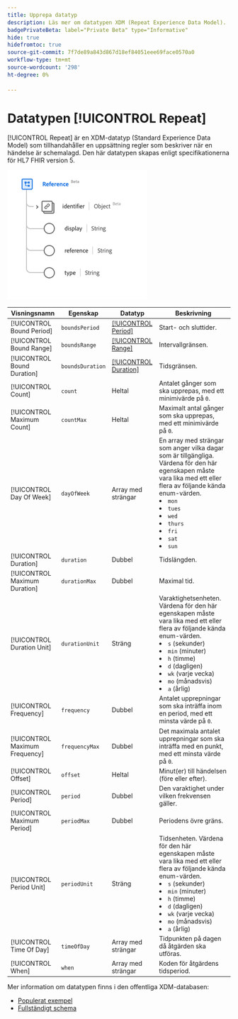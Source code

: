 ```yaml
---
title: Upprepa datatyp
description: Läs mer om datatypen XDM (Repeat Experience Data Model).
badgePrivateBeta: label="Private Beta" type="Informative"
hide: true
hidefromtoc: true
source-git-commit: 7f7de89a843d867d18ef84051eee69face0570a0
workflow-type: tm+mt
source-wordcount: '298'
ht-degree: 0%

---
```


# Datatypen [!UICONTROL Repeat]

[!UICONTROL Repeat] är en XDM-datatyp (Standard Experience Data Model) som tillhandahåller en uppsättning regler som beskriver när en händelse är schemalagd. Den här datatypen skapas enligt specifikationerna för HL7 FHIR version 5.

![Upprepa datatypsstruktur](../../images/data-types/healthcare/reference.png)

| Visningsnamn | Egenskap | Datatyp | Beskrivning |
| --- | --- | --- | --- |
| [!UICONTROL Bound Period] | `boundsPeriod` | [[!UICONTROL Period]](../healthcare/period.md) | Start- och sluttider. |
| [!UICONTROL Bound Range] | `boundsRange` | [[!UICONTROL Range]](../healthcare/range.md) | Intervallgränsen. |
| [!UICONTROL Bound Duration] | `boundsDuration` | [[!UICONTROL Duration]](../healthcare/duration.md) | Tidsgränsen. |
| [!UICONTROL Count] | `count` | Heltal | Antalet gånger som ska upprepas, med ett minimivärde på `0`. |
| [!UICONTROL Maximum Count] | `countMax` | Heltal | Maximalt antal gånger som ska upprepas, med ett minimivärde på `0`. |
| [!UICONTROL Day Of Week] | `dayOfWeek` | Array med strängar | En array med strängar som anger vilka dagar som är tillgängliga. Värdena för den här egenskapen måste vara lika med ett eller flera av följande kända enum-värden. <li> `mon` </li> <li> `tues` </li> <li> `wed` </li> <li> `thurs`</li>  <li> `fri` </li> <li> `sat`</li> <li> `sun`</li> |
| [!UICONTROL Duration] | `duration` | Dubbel | Tidslängden. |
| [!UICONTROL Maximum Duration] | `durationMax` | Dubbel | Maximal tid. |
| [!UICONTROL Duration Unit] | `durationUnit` | Sträng | Varaktighetsenheten. Värdena för den här egenskapen måste vara lika med ett eller flera av följande kända enum-värden. <li> `s` (sekunder) </li> <li> `min` (minuter) </li> <li> `h` (timme) </li> <li> `d` (dagligen) </li>  <li> `wk` (varje vecka) </li> <li> `mo` (månadsvis) </li> <li> `a` (årlig)</li> |
| [!UICONTROL Frequency] | `frequency` | Dubbel | Antalet upprepningar som ska inträffa inom en period, med ett minsta värde på `0`. |
| [!UICONTROL Maximum Frequency] | `frequencyMax` | Dubbel | Det maximala antalet upprepningar som ska inträffa med en punkt, med ett minsta värde på `0`. |
| [!UICONTROL Offset] | `offset` | Heltal | Minut(er) till händelsen (före eller efter). |
| [!UICONTROL Period] | `period` | Dubbel | Den varaktighet under vilken frekvensen gäller. |
| [!UICONTROL Maximum Period] | `periodMax` | Dubbel | Periodens övre gräns. |
| [!UICONTROL Period Unit] | `periodUnit` | Sträng | Tidsenheten. Värdena för den här egenskapen måste vara lika med ett eller flera av följande kända enum-värden. <li> `s` (sekunder) </li> <li> `min` (minuter) </li> <li> `h` (timme) </li> <li> `d` (dagligen) </li>  <li> `wk` (varje vecka) </li> <li> `mo` (månadsvis) </li> <li> `a` (årlig)</li> |
| [!UICONTROL Time Of Day] | `timeOfDay` | Array med strängar | Tidpunkten på dagen då åtgärden ska utföras. |
| [!UICONTROL When] | `when` | Array med strängar | Koden för åtgärdens tidsperiod. |

Mer information om datatypen finns i den offentliga XDM-databasen:

* [Populerat exempel](https://github.com/adobe/xdm/blob/master/extensions/industry/healthcare/fhir/datatypes/repeat.example.1.json)
* [Fullständigt schema](https://github.com/adobe/xdm/blob/master/extensions/industry/healthcare/fhir/datatypes/repeat.schema.json)
